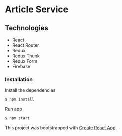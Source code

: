 # Article Service

## Technologies

* React
* React Router
* Redux
* Redux Thunk
* Redux Form
* Firebase

### Installation

Install the dependencies

```sh
$ npm install
```
Run app

```sh
$ npm start
```

This project was bootstrapped with [Create React App](https://github.com/facebookincubator/create-react-app).
